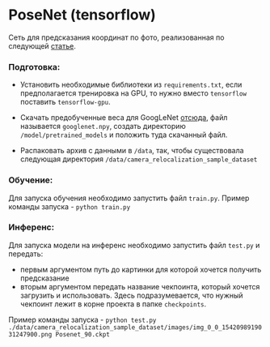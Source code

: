 # PoseNet (tensorflow)

Сеть для предсказания координат по фото, реализованная по следующей [статье](https://arxiv.org/abs/1505.07427).

### Подготовка:

- Установить необходимые библиотеки из `requirements.txt`, если предполагается тренировка на GPU, то нужно вместо 
`tensorflow` поставить `tensorflow-gpu`.
- Скачать предобученные веса для GoogLeNet [отсюда](https://www.dropbox.com/sh/axnbpd1oe92aoyd/AADpmuFIJTtxS7zkL_LZrROLa?dl=0),
файл называется `googlenet.npy`, создать директорию `/model/pretrained_models` и положить туда скачанный файл.

- Распаковать архив с данными в `/data`, так, чтобы существовала следующая директория 
`/data/camera_relocalization_sample_dataset`

### Обучение:

Для запуска обучения необходимо запустить файл `train.py`.
Пример команды запуска - ```python train.py```


### Инференс:
Для запуска модели на инференс необходимо запустить файл `test.py` и передать: 
- первым аргументом путь до картинки для которой хочется получить предсказание 
- вторым аргументом передать название чекпоинта, который хочется загрузить и использовать.
Здесь подразумевается, что нужный чекпоинт лежит в корне проекта в папке `checkpoints`.

Пример команды запуска - ```python test.py ./data/camera_relocalization_sample_dataset/images/img_0_0_1542098919031247900.png Posenet_90.ckpt```